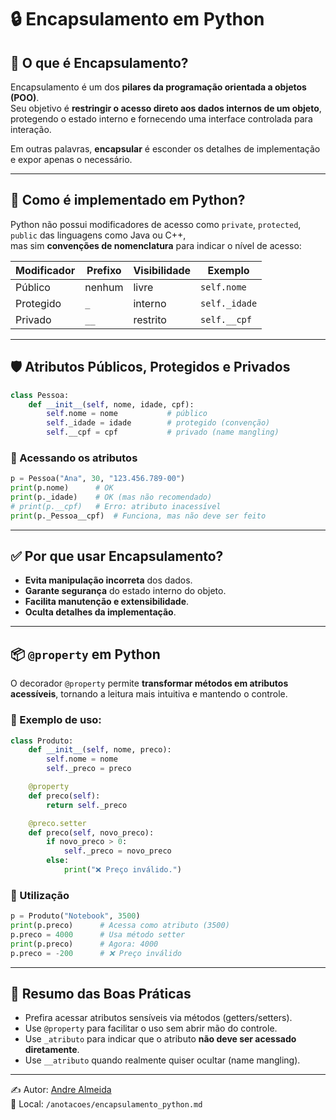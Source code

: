 
# 🔒 Encapsulamento em Python

## 📘 O que é Encapsulamento?

Encapsulamento é um dos **pilares da programação orientada a objetos (POO)**.  
Seu objetivo é **restringir o acesso direto aos dados internos de um objeto**, protegendo o estado interno e fornecendo uma interface controlada para interação.

Em outras palavras, **encapsular** é esconder os detalhes de implementação e expor apenas o necessário.

---

## 🔧 Como é implementado em Python?

Python não possui modificadores de acesso como `private`, `protected`, `public` das linguagens como Java ou C++,  
mas sim **convenções de nomenclatura** para indicar o nível de acesso:

| Modificador | Prefixo | Visibilidade | Exemplo       |
|-------------|---------|--------------|---------------|
| Público     | nenhum  | livre        | `self.nome`   |
| Protegido   | `_`     | interno      | `self._idade` |
| Privado     | `__`    | restrito     | `self.__cpf`  |

---

## 🛡️ Atributos Públicos, Protegidos e Privados

```python
class Pessoa:
    def __init__(self, nome, idade, cpf):
        self.nome = nome           # público
        self._idade = idade        # protegido (convenção)
        self.__cpf = cpf           # privado (name mangling)
```

### 🧪 Acessando os atributos
```python
p = Pessoa("Ana", 30, "123.456.789-00")
print(p.nome)      # OK
print(p._idade)    # OK (mas não recomendado)
# print(p.__cpf)   # Erro: atributo inacessível
print(p._Pessoa__cpf)  # Funciona, mas não deve ser feito
```

---

## ✅ Por que usar Encapsulamento?

- **Evita manipulação incorreta** dos dados.
- **Garante segurança** do estado interno do objeto.
- **Facilita manutenção e extensibilidade**.
- **Oculta detalhes da implementação**.

---

## 📦 `@property` em Python

O decorador `@property` permite **transformar métodos em atributos acessíveis**, tornando a leitura mais intuitiva e mantendo o controle.

### 🔹 Exemplo de uso:

```python
class Produto:
    def __init__(self, nome, preco):
        self.nome = nome
        self._preco = preco

    @property
    def preco(self):
        return self._preco

    @preco.setter
    def preco(self, novo_preco):
        if novo_preco > 0:
            self._preco = novo_preco
        else:
            print("❌ Preço inválido.")
```

### 🧪 Utilização
```python
p = Produto("Notebook", 3500)
print(p.preco)      # Acessa como atributo (3500)
p.preco = 4000      # Usa método setter
print(p.preco)      # Agora: 4000
p.preco = -200      # ❌ Preço inválido
```

---

## 🧠 Resumo das Boas Práticas

- Prefira acessar atributos sensíveis via métodos (getters/setters).
- Use `@property` para facilitar o uso sem abrir mão do controle.
- Use `_atributo` para indicar que o atributo **não deve ser acessado diretamente**.
- Use `__atributo` quando realmente quiser ocultar (name mangling).

---

✍️ Autor: [Andre Almeida](https://github.com/llandrell)  
📁 Local: `/anotacoes/encapsulamento_python.md`